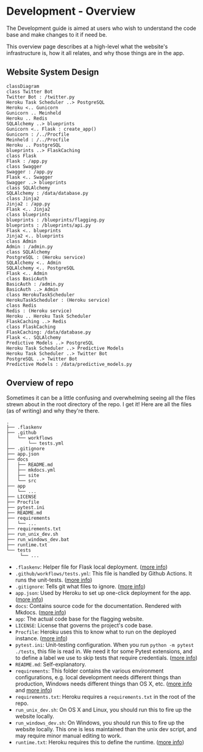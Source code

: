 # Development - Overview

The Development guide is aimed at users who wish to understand the code base and make changes to it if need be.

This overview page describes at a high-level what the website's infrastructure is, how it all relates, and why those things are in the app.

## Website System Design

```mermaid
classDiagram
class Twitter Bot
Twitter Bot : /twitter.py
Heroku Task Scheduler ..> PostgreSQL
Heroku <.. Gunicorn
Gunicorn .. Meinheld
Heroku .. Redis
SQLAlchemy ..> blueprints
Gunicorn <.. Flask : create_app()
Gunicorn : /../Procfile
Meinheld : /../Procfile
Heroku .. PostgreSQL
blueprints ..> FlaskCaching
class Flask
Flask : /app.py
class Swagger
Swagger : /app.py
Flask <.. Swagger
Swagger ..> blueprints
class SQLAlchemy
SQLAlchemy : /data/database.py
class Jinja2
Jinja2 : /app.py
Flask <.. Jinja2
class blueprints
blueprints : /blueprints/flagging.py
blueprints : /blueprints/api.py
Flask <.. blueprints
Jinja2 <.. blueprints
class Admin
Admin : /admin.py
class SQLAlchemy
PostgreSQL : (Heroku service)
SQLAlchemy <.. Admin
SQLAlchemy <.. PostgreSQL
Flask <.. Admin
class BasicAuth
BasicAuth : /admin.py
BasicAuth ..> Admin
class HerokuTaskScheduler
HerokuTaskScheduler : (Heroku service)
class Redis
Redis : (Heroku service)
Heroku .. Heroku Task Scheduler
FlaskCaching ..> Redis
class FlaskCaching
FlaskCaching: /data/database.py
Flask <.. SQLAlchemy
Predictive Models ..> PostgreSQL
Heroku Task Scheduler ..> Predictive Models
Heroku Task Scheduler ..> Twitter Bot
PostgreSQL ..> Twitter Bot
Predictive Models : /data/predictive_models.py
```

## Overview of repo

Sometimes it can be a little confusing and overwhelming seeing all the files strewn about in the root directory of the repo. I get it! Here are all the files (as of writing) and why they're there.

```
.
├── .flaskenv
├── .github
│   └── workflows
│       └── tests.yml
├── .gitignore
├── app.json
├── docs
│   ├── README.md
│   ├── mkdocs.yml
│   ├── site
│   └── src
├── app
│   └── ...
├── LICENSE
├── Procfile
├── pytest.ini
├── README.md
├── requirements
│   └── ...
├── requirements.txt
├── run_unix_dev.sh
├── run_windows_dev.bat
├── runtime.txt
└── tests
     └── ...
```

- `.flaskenv`: Helper file for Flask local deployment. ([more info](https://flask.palletsprojects.com/en/1.1.x/cli/#environment-variables-from-dotenv))
- `.github/workflows/tests.yml`: This file is handled by Github Actions. It runs the unit-tests. ([more info](https://docs.github.com/en/actions/learn-github-actions))
- `.gitignore`: Tells git what files to ignore. ([more info](https://git-scm.com/docs/gitignore))
- `app.json`: Used by Heroku to set up one-click deployment for the app. ([more info](https://devcenter.heroku.com/articles/app-json-schema))
- `docs`: Contains source code for the documentation. Rendered with Mkdocs. ([more info](https://www.mkdocs.org/))
- `app`: The actual code base for the flagging website.
- `LICENSE`: License that governs the project's code base.
- `Procfile`: Heroku uses this to know what to run on the deployed instance. ([more info](https://devcenter.heroku.com/articles/procfile))
- `pytest.ini`: Unit-testing configuration. When you run `python -m pytest ./tests`, this file is read in. We need it for some Pytest extensions, and to define a label we use to skip tests that require credentials. ([more info](https://docs.pytest.org/en/stable/customize.html))
- `README.md`: Self-explanatory.
- `requirements`: This folder contains the various environment configurations, e.g. local development needs different things than production, Windows needs different things than OS X, etc. ([more info](https://github.com/jazzband/pip-tools) and [more info](https://docs.python.org/3/tutorial/venv.html))
- `requirements.txt`: Heroku requires a `requirements.txt` in the root of the repo.
- `run_unix_dev.sh`: On OS X and Linux, you should run this to fire up the website locally.
- `run_windows_dev.sh`: On Windows, you should run this to fire up the website locally. This one is less maintained than the unix dev script, and may require minor manual editing to work.
- `runtime.txt`: Heroku requires this to define the runtime. ([more info](https://devcenter.heroku.com/articles/python-runtimes))
